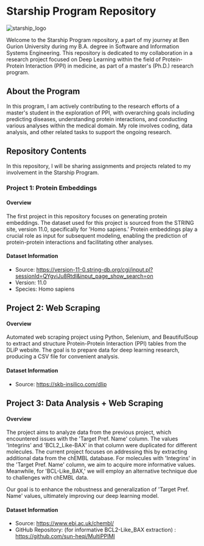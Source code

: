 # Starship Program Repository

![starship_logo](https://github.com/Gavision97/DeepLearningResearchStarship/assets/150701079/0f44d046-43fd-4bdb-bd7c-00c52f87c9fa)


Welcome to the Starship Program repository, a part of my journey at Ben Gurion University during my B.A. degree in Software and Information Systems Engineering. This repository is dedicated to my collaboration in a research project focused on Deep Learning within the field of Protein-Protein Interaction (PPI) in medicine, as part of a master's (Ph.D.) research program.

## About the Program

In this program, I am actively contributing to the research efforts of a master's student in the exploration of PPI, with overarching goals including predicting diseases, understanding protein interactions, and conducting various analyses within the medical domain. My role involves coding, data analysis, and other related tasks to support the ongoing research.

## Repository Contents

In this repository, I will be sharing assignments and projects related to my involvement in the Starship Program.

### Project 1: Protein Embeddings

#### Overview

The first project in this repository focuses on generating protein embeddings. The dataset used for this project is sourced from the STRING site, version 11.0, specifically for 'Homo sapiens.' Protein embeddings play a crucial role as input for subsequent modeling, enabling the prediction of protein-protein interactions and facilitating other analyses.

#### Dataset Information

- Source: https://version-11-0.string-db.org/cgi/input.pl?sessionId=QYgviJu8Rtdl&input_page_show_search=on
- Version: 11.0
- Species: Homo sapiens

## Project 2: Web Scraping

#### Overview

Automated web scraping project using Python, Selenium, and BeautifulSoup to extract and structure Protein-Protein Interaction (PPI) tables from the DLiP website. The goal is to prepare data for deep learning research, producing a CSV file for convenient analysis.

#### Dataset Information

- Source: https://skb-insilico.com/dlip

## Project 3: Data Analysis + Web Scraping

#### Overview

The project aims to analyze data from the previous project, which encountered issues with the 'Target Pref. Name' column. The values 'Integrins' and 'BCL2_Like-BAX' in that column were duplicated for different molecules. The current project focuses on addressing this by extracting additional data from the chEMBL database. For molecules with 'Integrins' in the 'Target Pref. Name' column, we aim to acquire more informative values. Meanwhile, for 'BCL-Like_BAX,' we will employ an alternative technique due to challenges with chEMBL data.

Our goal is to enhance the robustness and generalization of 'Target Pref. Name' values, ultimately improving our deep learning model.

#### Dataset Information

- Source: https://www.ebi.ac.uk/chembl/
- GitHub Repository: (for informative BCL2-Like_BAX extraction) : https://github.com/sun-heqi/MultiPPIMI
